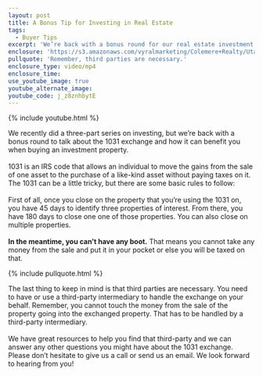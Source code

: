 ```yaml
---
layout: post
title: A Bonus Tip for Investing in Real Estate
tags:
  - Buyer Tips
excerpt: 'We’re back with a bonus round for our real estate investment series! Today, we’ll discuss the 1031 exchange.'
enclosure: 'https://s3.amazonaws.com/vyralmarketing/Colemere+Realty/Utah+Real+Estate+Bonus+Video.mp4'
pullquote: 'Remember, third parties are necessary.'
enclosure_type: video/mp4
enclosure_time:
use_youtube_image: true
youtube_alternate_image:
youtube_code: j_z8znhbytE
---
```



{% include youtube.html %}

We recently did a three-part series on investing, but we’re back with a bonus round to talk about the 1031 exchange and how it can benefit you when buying an investment property.&nbsp;
<br>&nbsp;
<br>1031 is an IRS code that allows an individual to move the gains from the sale of one asset to the purchase of a like-kind asset without paying taxes on it. The 1031 can be a little tricky, but there are some basic rules to follow:&nbsp;
<br>&nbsp;
<br>First of all, once you close on the property that you’re using the 1031 on, you have 45 days to identify three properties of interest. From there, you have 180 days to close one one of those properties. You can also close on multiple properties.&nbsp;
<br>&nbsp;
<br>**In the meantime, you can’t have any boot.** That means you cannot take any money from the sale and put it in your pocket or else you will be taxed on that.

{% include pullquote.html %}&nbsp;

The last thing to keep in mind is that third parties are necessary. You need to have or use a third-party intermediary to handle the exchange on your behalf. Remember, you cannot touch the money from the sale of the property going into the exchanged property. That has to be handled by a third-party intermediary.&nbsp;
<br>&nbsp;
<br>We have great resources to help you find that third-party and we can answer any other questions you might have about the 1031 exchange. Please don’t hesitate to give us a call or send us an email. We look forward to hearing from you!